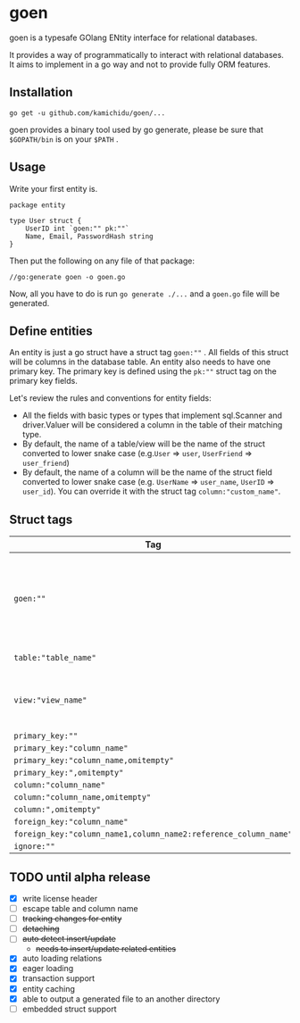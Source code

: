 # goen

goen is a typesafe GOlang ENtity interface for relational databases.

It provides a way of programmatically to interact with relational databases.
It aims to implement in a go way and not to provide fully ORM features.

## Installation

```
go get -u github.com/kamichidu/goen/...
```

goen provides a binary tool used by go generate, please be sure that `$GOPATH/bin` is on your `$PATH` .

## Usage

Write your first entity is.

```
package entity

type User struct {
    UserID int `goen:"" pk:""`
    Name, Email, PasswordHash string
}
```

Then put the following on any file of that package:

```
//go:generate goen -o goen.go
```

Now, all you have to do is run `go generate ./...` and a `goen.go` file will be generated.

## Define entities

An entity is just a go struct have a struct tag `goen:""` .
All fields of this struct will be columns in the database table.
An entity also needs to have one primary key.
The primary key is defined using the `pk:""` struct tag on the primary key fields.

Let's review the rules and conventions for entity fields:

- All the fields with basic types or types that implement sql.Scanner and driver.Valuer will be considered a column in the table of their matching type.
- By default, the name of a table/view will be the name of the struct converted to lower snake case (e.g.`User` => `user`, `UserFriend` => `user_friend`)
- By default, the name of a column will be the name of the struct field converted to lower snake case (e.g. `UserName` => `user_name`, `UserID` => `user_id`). You can override it with the struct tag `column:"custom_name"`.

## Struct tags

| Tag | Description |
| --- | --- |
| `goen:""` | Indicates this struct as an entity. goen finds structs that have this struct tag. |
| `table:"table_name"` | Specifies a table name. |
| `view:"view_name"` | Specifies a view name for readonly entity. |
| `primary_key:""` | |
| `primary_key:"column_name"` | |
| `primary_key:"column_name,omitempty"` | |
| `primary_key:",omitempty"` | |
| `column:"column_name"` | |
| `column:"column_name,omitempty"` | |
| `column:",omitempty"` | |
| `foreign_key:"column_name"` | |
| `foreign_key:"column_name1,column_name2:reference_column_name"` | |
| `ignore:""` | |

## TODO until alpha release

- [x] write license header
- [ ] escape table and column name
- [ ] <s>tracking changes for entity</s>
- [ ] <s>detaching</s>
- [ ] <s>auto detect insert/update</s>
    - <s>needs to insert/update related entities</s>
- [x] auto loading relations
- [x] eager loading
- [x] transaction support
- [x] entity caching
- [x] able to output a generated file to an another directory
- [ ] embedded struct support
